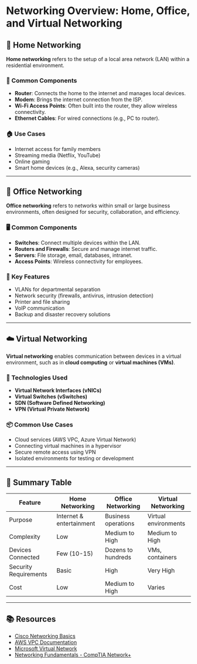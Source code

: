 # Networking Overview: Home, Office, and Virtual Networking

## 📡 Home Networking

**Home networking** refers to the setup of a local area network (LAN) within a residential environment.

### 🔧 Common Components
- **Router**: Connects the home to the internet and manages local devices.
- **Modem**: Brings the internet connection from the ISP.
- **Wi-Fi Access Points**: Often built into the router, they allow wireless connectivity.
- **Ethernet Cables**: For wired connections (e.g., PC to router).

### 🏠 Use Cases
- Internet access for family members
- Streaming media (Netflix, YouTube)
- Online gaming
- Smart home devices (e.g., Alexa, security cameras)

---

## 🏢 Office Networking

**Office networking** refers to networks within small or large business environments, often designed for security, collaboration, and efficiency.

### 🖥️ Common Components
- **Switches**: Connect multiple devices within the LAN.
- **Routers and Firewalls**: Secure and manage internet traffic.
- **Servers**: File storage, email, databases, intranet.
- **Access Points**: Wireless connectivity for employees.

### 🔐 Key Features
- VLANs for departmental separation
- Network security (firewalls, antivirus, intrusion detection)
- Printer and file sharing
- VoIP communication
- Backup and disaster recovery solutions

---

## ☁️ Virtual Networking

**Virtual networking** enables communication between devices in a virtual environment, such as in **cloud computing** or **virtual machines (VMs)**.

### 🧰 Technologies Used
- **Virtual Network Interfaces (vNICs)**
- **Virtual Switches (vSwitches)**
- **SDN (Software Defined Networking)**
- **VPN (Virtual Private Network)**

### 📦 Common Use Cases
- Cloud services (AWS VPC, Azure Virtual Network)
- Connecting virtual machines in a hypervisor
- Secure remote access using VPN
- Isolated environments for testing or development

---

## 📝 Summary Table

| Feature                 | Home Networking | Office Networking | Virtual Networking |
|------------------------|------------------|--------------------|---------------------|
| Purpose                | Internet & entertainment | Business operations | Virtual environments |
| Complexity             | Low               | Medium to High     | Medium to High      |
| Devices Connected      | Few (10-15)       | Dozens to hundreds | VMs, containers     |
| Security Requirements  | Basic             | High               | Very High           |
| Cost                   | Low               | Medium to High     | Varies              |

---

## 📚 Resources

- [Cisco Networking Basics](https://www.cisco.com/)
- [AWS VPC Documentation](https://docs.aws.amazon.com/vpc/)
- [Microsoft Virtual Network](https://learn.microsoft.com/en-us/azure/virtual-network/)
- [Networking Fundamentals - CompTIA Network+](https://www.comptia.org/)

